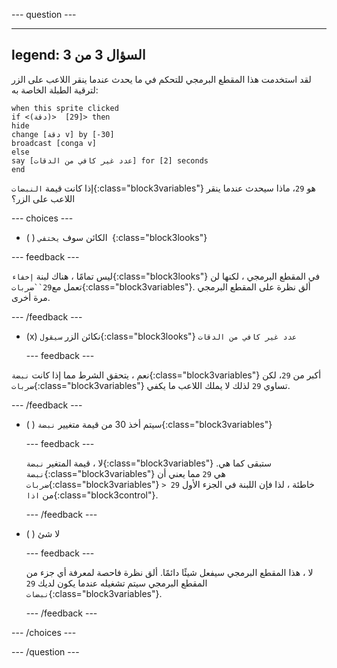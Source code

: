 
--- question ---

---
legend: السؤال 3 من 3
---

لقد استخدمت هذا المقطع البرمجي للتحكم في ما يحدث عندما ينقر اللاعب على الزر لترقية الطبلة الخاصة به:

```blocks3
when this sprite clicked
if <(دقة)>  [29]> then 
hide
change [دقة v] by [-30] 
broadcast [conga v] 
else
say [عدد غير كافي من الدقات] for [2] seconds 
end
```

إذا كانت قيمة `النبضات`{:class="block3variables"} هو `29`، ماذا سيحدث عندما ينقر اللاعب على الزر؟

--- choices ---

- ( ) الكائن سوف `يختفي `{:class="block3looks"}

--- feedback ---

ليس تمامًا ، هناك لبنة `إخفاء`{:class="block3looks"} في المقطع البرمجي ، لكنها لن تعمل مع`29``ضربات`{:class="block3variables"}. ألق نظرة على المقطع البرمجي مرة أخرى.

  --- /feedback ---

- (x) نكائن الزر `سيقول`{:class="block3looks"} `عدد غير كافي من الدقات`

  --- feedback ---

نعم ، يتحقق الشرط مما إذا كانت `نبضة`{:class="block3variables"} أكبر من `29`، لكن `ضربات`{:class="block3variables"} تساوي `29` لذلك لا يملك اللاعب ما يكفي.

  --- /feedback ---

- ( ) سيتم أخذ 30 من قيمة متغيير `نبضة`{:class="block3variables"}

  --- feedback ---

  لا ، قيمة المتغير `نبضة`{:class="block3variables"} ستبقى كما هي. `نبضة`{:class="block3variables"} هي `29` مما يعني أن `ضربات`{:class="block3variables"} `> 29` خاطئة ، لذا فإن اللبنة في الجزء الأول من `اذا`{:class="block3control"}.

  --- /feedback ---

- ( ) لا شئ

  --- feedback ---

  لا ، هذا المقطع البرمجي سيفعل شيئًا دائمًا. ألق نظرة فاحصة لمعرفة أي جزء من المقطع البرمجي سيتم تشغيله عندما يكون لديك `29` `نبضات`{:class="block3variables"}.

  --- /feedback ---

--- /choices ---

--- /question ---
